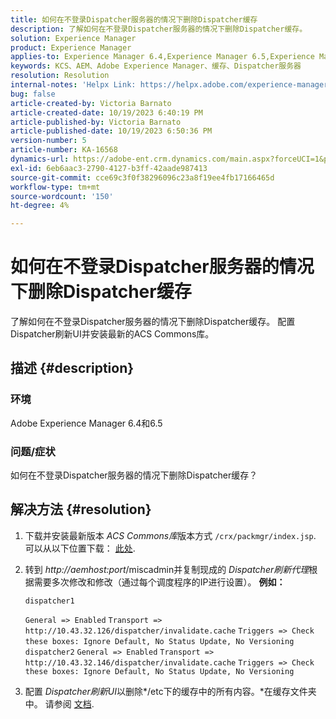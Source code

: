 ```yaml
---
title: 如何在不登录Dispatcher服务器的情况下删除Dispatcher缓存
description: 了解如何在不登录Dispatcher服务器的情况下删除Dispatcher缓存。
solution: Experience Manager
product: Experience Manager
applies-to: Experience Manager 6.4,Experience Manager 6.5,Experience Manager
keywords: KCS、AEM、Adobe Experience Manager、缓存、Dispatcher服务器
resolution: Resolution
internal-notes: 'Helpx Link: https://helpx.adobe.com/experience-manager/kb/How-to-delete-the-dispatcher-cache-without-logging-into-the-Dispatchers-AEM.html'
bug: false
article-created-by: Victoria Barnato
article-created-date: 10/19/2023 6:40:19 PM
article-published-by: Victoria Barnato
article-published-date: 10/19/2023 6:50:36 PM
version-number: 5
article-number: KA-16568
dynamics-url: https://adobe-ent.crm.dynamics.com/main.aspx?forceUCI=1&pagetype=entityrecord&etn=knowledgearticle&id=94f206ee-ae6e-ee11-8df0-6045bd006793
exl-id: 6eb6aac3-2790-4127-b3ff-42aade987413
source-git-commit: cce69c3f0f38296096c23a8f19ee4fb17166465d
workflow-type: tm+mt
source-wordcount: '150'
ht-degree: 4%

---
```


# 如何在不登录Dispatcher服务器的情况下删除Dispatcher缓存


了解如何在不登录Dispatcher服务器的情况下删除Dispatcher缓存。 配置Dispatcher刷新UI并安装最新的ACS Commons库。

## 描述 {#description}


### <b>环境</b>

Adobe Experience Manager 6.4和6.5



### <b>问题/症状</b>

如何在不登录Dispatcher服务器的情况下删除Dispatcher缓存？


## 解决方法 {#resolution}


1. 下载并安装最新版本 *ACS Commons库*&#x200B;版本方式 `/crx/packmgr/index.jsp`. 可以从以下位置下载： [此处](https://github.com/Adobe-Consulting-Services/acs-aem-commons/releases).
2. 转到 *http://aemhost:port*/miscadmin并复制现成的 *Dispatcher刷新代理*根据需要多次修改和修改（通过每个调度程序的IP进行设置）。
   <b>例如：</b>



   ```
   dispatcher1
   ```


   `General => Enabled`
   `Transport => http://10.43.32.126/dispatcher/invalidate.cache`
   `Triggers => Check these boxes: Ignore Default, No Status Update, No Versioning`
   ` `
   `dispatcher2`
   `General => Enabled`
   `Transport => http://10.43.32.146/dispatcher/invalidate.cache`
   `Triggers => Check these boxes: Ignore Default, No Status Update, No Versioning`
3. 配置 *Dispatcher刷新UI*&#x200B;以删除*/etc下的缓存中的所有内容。*在缓存文件夹中。 请参阅 [文档](https://adobe-consulting-services.github.io/acs-aem-commons/features/dispatcher-flush-ui/index.html).
